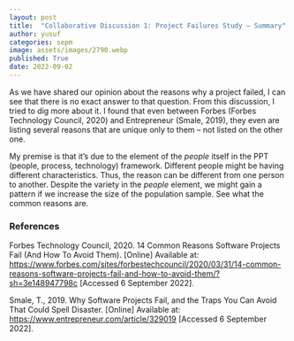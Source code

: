 ```yaml
---
layout: post
title:  "Collaborative Discussion 1: Project Failures Study – Summary"
author: yusuf
categories: sepm
image: assets/images/2790.webp
published: True
date: 2022-09-02
---
```


As we have shared our opinion about the reasons why a project failed, I can see that there is no exact answer to that question. From this discussion, I tried to dig more about it. I found that even between Forbes (Forbes Technology Council, 2020) and Entrepreneur (Smale, 2019), they even are listing several reasons that are unique only to them – not listed on the other one.

My premise is that it’s due to the element of the _people_ itself in the PPT (people, process, technology) framework. Different people might be having different characteristics. Thus, the reason can be different from one person to another. Despite the variety in the _people_ element, we might gain a pattern if we increase the size of the population sample. See what the common reasons are.

### References

Forbes Technology Council, 2020. 14 Common Reasons Software Projects Fail (And How To Avoid Them). [Online] 
Available at: https://www.forbes.com/sites/forbestechcouncil/2020/03/31/14-common-reasons-software-projects-fail-and-how-to-avoid-them/?sh=3e148947798c
[Accessed 6 September 2022].

Smale, T., 2019. Why Software Projects Fail, and the Traps You Can Avoid That Could Spell Disaster. [Online] 
Available at: https://www.entrepreneur.com/article/329019
[Accessed 6 September 2022].

